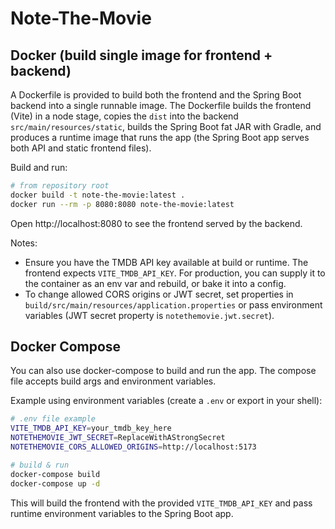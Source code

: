 # Note-The-Movie

## Docker (build single image for frontend + backend)

A Dockerfile is provided to build both the frontend and the Spring Boot backend into a single runnable image. The Dockerfile builds the frontend (Vite) in a node stage, copies the `dist` into the backend `src/main/resources/static`, builds the Spring Boot fat JAR with Gradle, and produces a runtime image that runs the app (the Spring Boot app serves both API and static frontend files).

Build and run:

```bash
# from repository root
docker build -t note-the-movie:latest .
docker run --rm -p 8080:8080 note-the-movie:latest
```

Open http://localhost:8080 to see the frontend served by the backend.

Notes:
- Ensure you have the TMDB API key available at build or runtime. The frontend expects `VITE_TMDB_API_KEY`. For production, you can supply it to the container as an env var and rebuild, or bake it into a config.
- To change allowed CORS origins or JWT secret, set properties in `build/src/main/resources/application.properties` or pass environment variables (JWT secret property is `notethemovie.jwt.secret`).

Docker Compose
----------------

You can also use docker-compose to build and run the app. The compose file accepts build args and environment variables.

Example using environment variables (create a `.env` or export in your shell):

```bash
# .env file example
VITE_TMDB_API_KEY=your_tmdb_key_here
NOTETHEMOVIE_JWT_SECRET=ReplaceWithAStrongSecret
NOTETHEMOVIE_CORS_ALLOWED_ORIGINS=http://localhost:5173

# build & run
docker-compose build
docker-compose up -d
```

This will build the frontend with the provided `VITE_TMDB_API_KEY` and pass runtime environment variables to the Spring Boot app.
